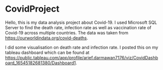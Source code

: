 # CovidProject

Hello, this is my data analysis project about Covid-19. I used Microsoft SQL Server to find the death rate, infection rate as well as vaccination rate of Covid-19 across multiple countries.
The data was taken from https://ourworldindata.org/covid-deaths.

I did some visualisation on death rate and infection rate. I posted this on my tableau dashboard which can be found at
https://public.tableau.com/app/profile/arief.darmawan7176/viz/CovidDashboard_16545182681380/Dashboard1.
